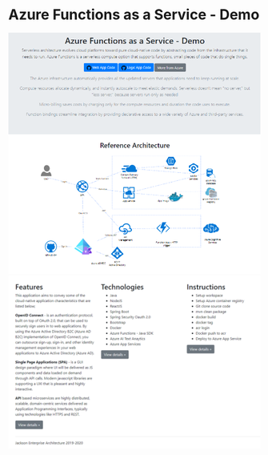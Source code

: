 # Azure Functions as a Service - Demo
![alt text](https://github.com/ummerh/azfaas-client/blob/master/home-page1.png "HomePage 1")
![alt text](https://github.com/ummerh/azfaas-client/blob/master/home-page2.png "HomePage 2")
